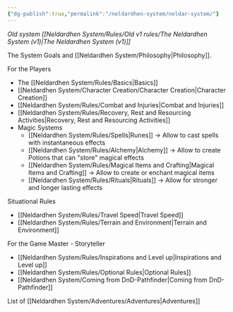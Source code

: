 ```yaml
---
{"dg-publish":true,"permalink":"/neldardhen-system/neldar-system/"}
---
```



*Old system [[Neldardhen System/Rules/Old v1 rules/The Neldardhen System (v1)\|The Neldardhen System (v1)]]*

The System Goals and [[Neldardhen System/Philosophy\|Philosophy]].

For the Players
- The [[Neldardhen System/Rules/Basics\|Basics]]
- [[Neldardhen System/Character Creation/Character Creation\|Character Creation]]
- [[Neldardhen System/Rules/Combat and Injuries\|Combat and Injuries]]
- [[Neldardhen System/Rules/Recovery, Rest and Resourcing Activities\|Recovery, Rest and Resourcing Activities]]
- Magic Systems
	- [[Neldardhen System/Rules/Spells\|Runes]] -> Allow to cast spells with instantaneous effects
	- [[Neldardhen System/Rules/Alchemy\|Alchemy]] -> Allow to create Potions that can "store" magical effects
	- [[Neldardhen System/Rules/Magical Items and Crafting\|Magical Items and Crafting]] -> Allow to create or enchant magical items
	- [[Neldardhen System/Rules/Rituals\|Rituals]] -> Allow for stronger and longer lasting effects

Situational Rules
- [[Neldardhen System/Rules/Travel Speed\|Travel Speed]]
- [[Neldardhen System/Rules/Terrain and Environment\|Terrain and Environment]]


For the Game Master - Storyteller
- [[Neldardhen System/Rules/Inspirations and Level up\|Inspirations and Level up]]
- [[Neldardhen System/Rules/Optional Rules\|Optional Rules]]
- [[Neldardhen System/Coming from DnD-Pathfinder\|Coming from DnD-Pathfinder]]

List of [[Neldardhen System/Adventures/Adventures\|Adventures]]